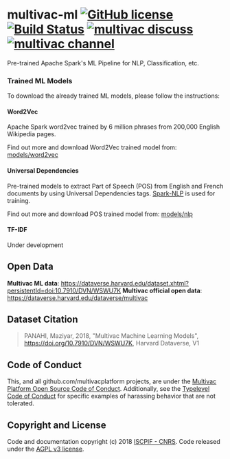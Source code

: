 # multivac-ml [![GitHub license](https://img.shields.io/badge/license-AGPL%20v3-orange.svg)](https://github.com/multivacplatform/multivac-ml/blob/master/LICENSE) [![Build Status](https://travis-ci.org/multivacplatform/multivac-ml.svg?branch=master)](https://travis-ci.org/multivacplatform/multivac-ml) [![multivac discuss](https://img.shields.io/badge/multivac-discuss-ff69b4.svg)](https://discourse.iscpif.fr/c/multivac) [![multivac channel](https://img.shields.io/badge/multivac-chat-ff69b4.svg)](https://chat.iscpif.fr/channel/multivac) 

Pre-trained Apache Spark's ML Pipeline for NLP, Classification, etc.


### Trained ML Models

To download the already trained ML models, please follow the instructions:

#### Word2Vec
Apache Spark word2vec trained by 6 million phrases from 200,000 English Wikipedia pages.

Find out more and download Word2Vec trained model from: [models/word2vec](models/word2vec)

#### Universal Dependencies
Pre-trained models to extract Part of Speech (POS) from English and French documents by using Universal Dependencies tags. [Spark-NLP](https://github.com/JohnSnowLabs/spark-nlp) is used for training.

Find out more and download POS trained model from: [models/nlp](models/nlp)


#### TF-IDF
Under development

## Open Data
**Multivac ML data**: https://dataverse.harvard.edu/dataset.xhtml?persistentId=doi:10.7910/DVN/WSWU7K
**Multivac official open data**: https://dataverse.harvard.edu/dataverse/multivac


## Dataset Citation
> PANAHI, Maziyar, 2018, "Multivac Machine Learning Models", https://doi.org/10.7910/DVN/WSWU7K, Harvard Dataverse, V1

## Code of Conduct

This, and all github.com/multivacplatform projects, are under the [Multivac Platform Open Source Code of Conduct](https://github.com/multivacplatform/code-of-conduct/blob/master/code-of-conduct.md). Additionally, see the [Typelevel Code of Conduct](http://typelevel.org/conduct) for specific examples of harassing behavior that are not tolerated.

## Copyright and License

Code and documentation copyright (c) 2018 [ISCPIF - CNRS](http://iscpif.fr). Code released under the [AGPL v3 license](https://github.com/multivacplatform/multivac-ml/blob/master/LICENSE).
